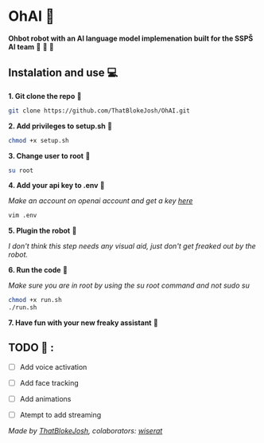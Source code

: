 # OhAI :robot:

**Ohbot robot with an AI language model implemenation built for the SSPŠ AI team** :exploding_head: :robot: :mechanical_arm: 

## Instalation and use :computer:

**1. Git clone the repo** :sheep:

```bash
git clone https://github.com/ThatBlokeJosh/OhAI.git
```

**2. Add privileges to setup.sh** :imp:

```bash
chmod +x setup.sh
```

**3. Change user to root** :evergreen_tree:

```bash
su root
```

**4. Add your api key to .env** :notebook_with_decorative_cover:

*Make an account on openai account and get a key [here](https://platform.openai.com/account/api-keys)*

```bash
vim .env
```

**5. Plugin the robot** :thinking:

*I don't think this step needs any visual aid, just don't get freaked out by the robot.*

**6. Run the code** :snake:

*Make sure you are in root by using the su root command and not sudo su*

```bash
chmod +x run.sh
./run.sh
```

**7. Have fun with your new freaky assistant** :partying_face:

## TODO :checkered_flag: :

- [ ] Add voice activation

- [ ] Add face tracking

- [ ] Add animations

- [ ] Atempt to add streaming

*Made by [ThatBlokeJosh](https://github.com/ThatBlokeJosh), colaborators: [wiserat](https://github.com/wiserat)*